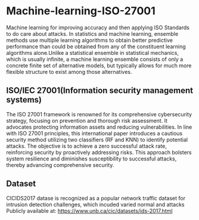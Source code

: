 # Machine-learning-ISO-27001
Machine learning for improving accuracy and then applying ISO Standards to do care about attacks.
In statistics and machine learning, ensemble methods use multiple learning algorithms to obtain better predictive performance than could be obtained from any of the constituent learning algorithms alone.Unlike a statistical ensemble in statistical mechanics, which is usually infinite, a machine learning ensemble consists of only a concrete finite set of alternative models, but typically allows for much more flexible structure to exist among those alternatives. 



## ISO/IEC 27001(Information security management systems)
The ISO 27001 framework is renowned for its comprehensive cybersecurity strategy, focusing on prevention and thorough risk assessment. It advocates protecting information assets and reducing vulnerabilities. In line with ISO 27001 principles, this international paper introduces a cautious security method utilizing two classifiers (RF and KNN) to identify potential attacks. The objective is to achieve a zero successful attack rate, reinforcing security by proactively addressing risks. This approach bolsters system resilience and diminishes susceptibility to successful attacks, thereby advancing comprehensive security.
    
## Dataset

CICIDS2017 datase is recognized as a popular network traffic dataset for intrusion detection challenges, which incuded varied normal and attacks Publicly available at: https://www.unb.ca/cic/datasets/ids-2017.html
